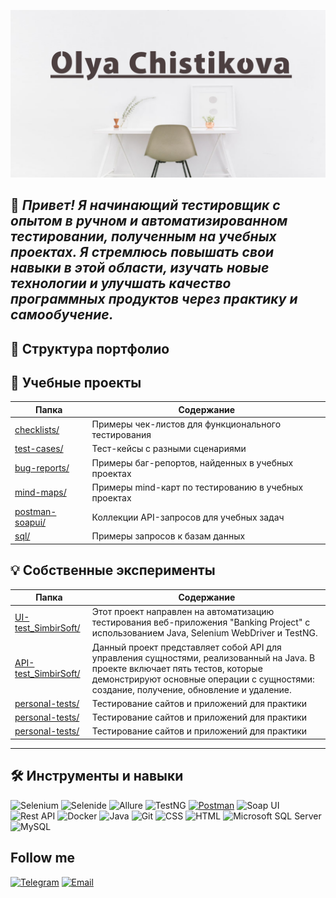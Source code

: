 ![Header](https://github.com/OlyaChistikova/OlyaChistikova/blob/main/OlyaChistikova/asserts/Background.png)

## 👋 *Привет! Я начинающий тестировщик с опытом в ручном и автоматизированном тестировании, полученным на учебных проектах. Я стремлюсь повышать свои навыки в этой области, изучать новые технологии и улучшать качество программных продуктов через практику и самообучение.*

## 📂 Структура портфолио

## 📝 Учебные проекты
| Папка                                             | Содержание                                            |
|---------------------------------------------------|-------------------------------------------------------|
| [checklists/](OlyaChistikova/checklists/)         | Примеры чек-листов для функционального тестирования   |
| [test-cases/](OlyaChistikova/test-cases/)         | Тест-кейсы с разными сценариями                       |
| [bug-reports/](OlyaChistikova/bug-reports/)       | Примеры баг-репортов, найденных в учебных проектах    |
| [mind-maps/](OlyaChistikova/mind-maps/)           | Примеры  mind-карт по тестированию в учебных проектах |
| [postman-soapui/](OlyaChistikova/postman-soapui/) | Коллекции API-запросов для учебных задач              |
| [sql/](OlyaChistikova/sql/)                       | Примеры запросов к базам данных                       |

## 💡 Собственные эксперименты
| Папка                              | Содержание                                                                                                                                                                                                                |
|------------------------------------|---------------------------------------------------------------------------------------------------------------------------------------------------------------------------------------------------------------------------|
| [UI-test_SimbirSoft/](https://github.com/OlyaChistikova/UI-test_SimbirSoft/tree/test)               | Этот проект направлен на автоматизацию тестирования веб-приложения "Banking Project" с использованием Java, Selenium WebDriver и TestNG.                                                                                  |
| [API-test_SimbirSoft/](https://github.com/OlyaChistikova/API-test_SimbirSoft/tree/test) | Данный проект представляет собой API для управления сущностями, реализованный на Java. В проекте включает пять тестов, которые демонстрируют основные операции с сущностями: создание, получение, обновление и удаление.  |
| [personal-tests/](personal-tests/) | Тестирование сайтов и приложений для практики                                                                                                                                                                             |
| [personal-tests/](personal-tests/) | Тестирование сайтов и приложений для практики                                                                                                                                                                             |
| [personal-tests/](personal-tests/) | Тестирование сайтов и приложений для практики                                                                                                                                                                             |


---

## 🛠️ Инструменты и навыки
![Selenium](https://img.shields.io/badge/Selenium-43B02A?logo=selenium&logoColor=fff)
![Selenide](https://custom-icon-badges.demolab.com/badge/Selenide-4479A1?logo=selenide-created)
![Allure](https://custom-icon-badges.demolab.com/badge/Allure-F24E1E?logo=logo-report-sign)
![TestNG](https://custom-icon-badges.demolab.com/badge/TestNG-CC2927?logo=testng-icon)
[![Postman](https://img.shields.io/badge/Postman-FF6C37?logo=postman&logoColor=white)](#)
![Soap UI](https://custom-icon-badges.demolab.com/badge/Soap_UI-F24E1E?logo=soap-ui)
![Rest API](https://custom-icon-badges.demolab.com/badge/Rest_API-F24E1E)
![Docker](https://img.shields.io/badge/Docker-2496ED?logo=docker&logoColor=fff)
![Java](https://img.shields.io/badge/Java-%23ED8B00.svg?logo=openjdk&logoColor=white)
![Git](https://img.shields.io/badge/Git-F05032?logo=git&logoColor=fff)
![CSS](https://img.shields.io/badge/CSS-639?logo=css&logoColor=fff)
![HTML](https://img.shields.io/badge/HTML-%23E34F26.svg?logo=html5&logoColor=white)
![Microsoft SQL Server](https://custom-icon-badges.demolab.com/badge/Microsoft%20SQL%20Server-CC2927?logo=mssqlserver-white&logoColor=white)
![MySQL](https://img.shields.io/badge/MySQL-4479A1?logo=mysql&logoColor=fff)


## Follow me
[![Telegram](https://img.shields.io/badge/Telegram-2CA5E0?logo=telegram&logoColor=white)](https://t.me/liolika)
[![Email](https://custom-icon-badges.demolab.com/badge/mail-F24E1E?logo=mail)](https://olya.chistikova@mail.ru)
